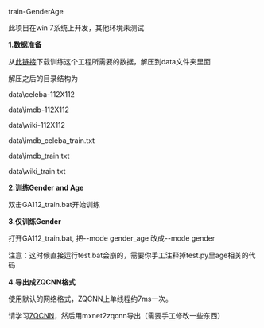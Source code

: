 train-GenderAge

此项目在win 7系统上开发，其他环境未测试

**1.数据准备**

从[此链接]()下载训练这个工程所需要的数据，解压到data文件夹里面

解压之后的目录结构为

data\celeba-112X112

data\imdb-112X112

data\wiki-112X112

data\imdb_celeba_train.txt

data\imdb_train.txt

data\wiki_train.txt


**2.训练Gender and Age**

双击GA112_train.bat开始训练

**3.仅训练Gender**

打开GA112_train.bat, 把--mode gender_age 改成--mode gender 

注意：这时候直接运行test.bat会崩的，需要你手工注释掉test.py里age相关的代码

**4.导出成ZQCNN格式**

使用默认的网络格式，ZQCNN上单线程约7ms一次。

请学习[ZQCNN](https://github.com/zuoqing1988/ZQCNN-v0.0)，然后用mxnet2zqcnn导出（需要手工修改一些东西）